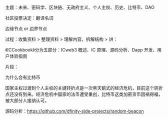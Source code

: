 主题：未来、密码学、区块链、无政府主义、个人主权、历史、比特币、DAO



社区投票决定：翻译名词

边缘节点 or 边界节点



过程：收集资料 > 整理资料 > 理解内容，拆解结构 > 讲：



《ICCookbook》分为五部分：ICweb3 概述、IC 原理、源码分析、Dapp 开发、用户体验指南





片段：

为什么会有比特币



国家主权过渡到个人主权的关键转折点是一次黑天鹅式的经济危机，目前这个转折点还没有到来。经济危机中国家的法币遭受重创，比特币这类加密货币因祸得福，被大部分人接纳认可。







源码分析：https://github.com/dfinity-side-projects/random-beacon